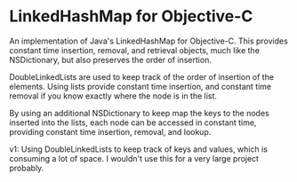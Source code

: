 LinkedHashMap for Objective-C
=====
An implementation of Java's LinkedHashMap for Objective-C. This provides 
constant time insertion, removal, and retrieval objects, much like the 
NSDictionary, but also preserves the order of insertion. 

DoubleLinkedLists are used to keep track of the order of insertion of the 
elements. Using lists provide constant time insertion, and constant time 
removal if you know exactly where the node is in the list.

By using an additional NSDictionary to keep map the keys to the nodes inserted 
into the lists, each node can be accessed in constant time, providing constant 
time insertion, removal, and lookup.

v1:
Using DoubleLinkedLists to keep track of keys and values, which is consuming 
a lot of space. I wouldn't use this for a very large project probably. 
